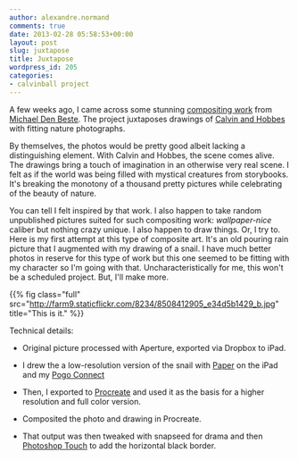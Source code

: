 ```yaml
---
author: alexandre.normand
comments: true
date: 2013-02-28 05:58:53+00:00
layout: post
slug: juxtapose
title: Juxtapose
wordpress_id: 205
categories:
- calvinball project
---
```


A few weeks ago, I came across some stunning [compositing work](http://imgur.com/a/wxBBm#0) from [Michael Den Beste](http://realcalvinandhobbes.tumblr.com/). The project juxtaposes drawings of [Calvin and Hobbes](http://en.wikipedia.org/wiki/Calvin_and_Hobbes) with fitting nature photographs.

By themselves, the photos would be pretty good albeit lacking a distinguishing element. With Calvin and Hobbes, the scene comes alive. The drawings bring a touch of imagination in an otherwise very real scene. I felt as if the world was being filled with mystical creatures from storybooks. It's breaking the monotony of a thousand pretty pictures while celebrating of the beauty of nature.

You can tell I felt inspired by that work. I also happen to take random unpublished pictures suited for such compositing work: _wallpaper-nice_ caliber but nothing crazy unique. I also happen to draw things. Or, I try to. Here is my first attempt at this type of composite art. It's an old pouring rain picture that I augmented with my drawing of a snail. I have much better photos in reserve for this type of work but this one seemed to be fitting with my character so I'm going with that. Uncharacteristically for me, this won't be a scheduled project. But, I'll make more.

{{% fig class="full" src="http://farm9.staticflickr.com/8234/8508412905_e34d5b1429_b.jpg" title="This is it." %}}
  
<div class="techdetails">
<p>Technical details:</p>
  <ul>
    <li>
      <p>Original picture processed with Aperture, exported via Dropbox to iPad.</p>
    </li>
    <li>
      <p>I drew the a low-resolution version of the snail with <a href="http://www.fiftythree.com/paper">Paper</a> on the iPad and my <a href="http://www.tenonedesign.com/connect.php">Pogo Connect</a></p>
    </li>
    <li>
      <p>Then, I exported to <a href="http://www.procreate.si/">Procreate</a> and used it as the basis for a higher resolution and full color version.</p>
    </li>
    <li>
      <p>Composited the photo and drawing in Procreate.</p>
    </li>
    <li>
      <p>That output was then tweaked with snapseed for drama and then <a href="http://www.adobe.com/products/photoshop-touch.html">Photoshop Touch</a> to add the horizontal black border.</p>
    </li>
  </ul>
</div>

   

